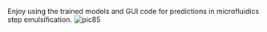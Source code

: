 Enjoy using the trained models and GUI code for predictions in microfluidics step emulsification.
![pic85](https://github.com/user-attachments/assets/482862ac-9b30-4848-ad5c-a050af477a15)
